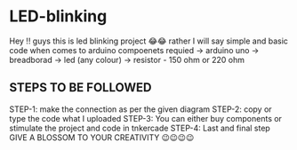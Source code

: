 # LED-blinking
Hey !! guys this is led blinking project 😂😂 rather I will  say simple and basic code when comes to arduino 
compoenets requied 
-> arduino uno
-> breadborad 
-> led (any colour) 
-> resistor - 150 ohm or 220 ohm 

## STEPS TO BE FOLLOWED 
STEP-1: make the connection as per the given diagram 
STEP-2: copy or type the code what I uploaded 
STEP-3: You can either buy components or stimulate the project and  code in tnkercade 
STEP-4: Last and final step GIVE A BLOSSOM TO YOUR CREATIVITY 😉😉😉😉
